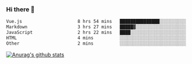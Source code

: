 ### Hi there 👋



<!--
**webB1an/webB1an** is a ✨ _special_ ✨ repository because its `README.md` (this file) appears on your GitHub profile.

Here are some ideas to get you started:

- 🔭 I’m currently working on ...
- 🌱 I’m currently learning ...
- 👯 I’m looking to collaborate on ...
- 🤔 I’m looking for help with ...
- 💬 Ask me about ...
- 📫 How to reach me: ...
- 😄 Pronouns: ...
- ⚡ Fun fact: ...
-->

<!--START_SECTION:waka-->

```txt
Vue.js                     8 hrs 54 mins   ███████████████░░░░░░░░░░   59.86 %
Markdown                   3 hrs 27 mins   █████▓░░░░░░░░░░░░░░░░░░░   23.23 %
JavaScript                 2 hrs 22 mins   ████░░░░░░░░░░░░░░░░░░░░░   15.93 %
HTML                       4 mins          ░░░░░░░░░░░░░░░░░░░░░░░░░   00.54 %
Other                      2 mins          ░░░░░░░░░░░░░░░░░░░░░░░░░   00.28 %
```

<!--END_SECTION:waka-->


[![Anurag's github stats](https://github-readme-stats.vercel.app/api?username=webB1an&show_icons=true&theme=radical)](https://github.com/anuraghazra/github-readme-stats)


